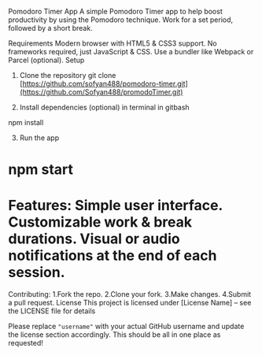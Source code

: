 Pomodoro Timer App
A simple Pomodoro Timer app to help boost productivity by using the Pomodoro technique. Work for a set period, followed by a short break.

Requirements
Modern browser with HTML5 & CSS3 support.
No frameworks required, just JavaScript & CSS.
Use a bundler like Webpack or Parcel (optional).
Setup
1. Clone the repository
git clone [https://github.com/sofyan488/pomodoro-timer.git](https://github.com/Sofyan488/promodoTimer.git)

2. Install dependencies (optional)
 in terminal in gitbash

npm install


3. Run the app

npm start
=================================
Features:
Simple user interface.
Customizable work & break durations.
Visual or audio notifications at the end of each session.
=========================================================
Contributing:
1.Fork the repo.
2.Clone your fork.
3.Make changes.
4.Submit a pull request.
License
This project is licensed under [License Name] – see the LICENSE file for details


Please replace `"username"` with your actual GitHub username and update the license section accordingly. This should be all in one place as requested!
